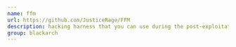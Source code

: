 ```yaml
---
name: ffm
url: https://github.com/JusticeRage/FFM
description: hacking harness that you can use during the post-exploitation phase of a red-teaming engagement. URL : https://github.com/JusticeRage/FFM Groups : blackarch blackarch-exploitation
group: blackarch
---
```


